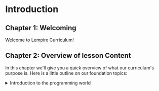 # Introduction

## Chapter 1: Welcoming

Welcome to Lempire Curriculum!

## Chapter 2: Overview of lesson Content

In this chapter we'll give you a quick overview of what our curriculum's purpose is.
Here is a little outline on our foundation topics:

<details>
  <summary>Introduction to the programming world</summary>
    <ul>
      <details><summary>What is programming?</summary></details>
      <details><summary>The history of programming</summary></details>
      <details><summary>Principles of Programming</summary></details>
      <details><summary>How do I program?</summary>
        <ul>
          <details><summary>OS</summary>
          <details><summary>Windows</summary></details>
          <details><summary>MacOS</summary></details>
          <details><summary>Linux</summary></details>
          <details><summary>Other</summary></details>
          </details>
          <details><summary>IDE</summary></details>
          <details><summary>Installations</summary></details>
        </ul>
      </details>
    </ul>
</details>

